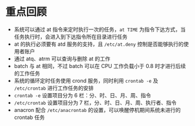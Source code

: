 # 重点回顾

- 系统可以通过 at 指令来定时执行一次的任务，`at TIME` 为指令下达方式，当任务执行时，会进入到下达指令所在目录进行任务
- at 的执行必须要有 atd 服务的支持，且 `/etc/at.deny` 控制是否能够执行的使用者账户
- 通过 atq、atrm 可以查询与删除 at 的工作
- batch 与 at 相同，不过 batch 可以在 CPU 工作负载小于 0.8 时才进行后续的工作任务
- 系统的循环定时任务使用 crond 服务，同时利用 `crontab -e` 及 `/etc/crontab` 进行工作任务的安排
- `crontab -e` 设置项目分为 6 栏：分、时、日、月、周、指令
- `/etc/crontab` 设置项目分为 7 栏，分、时、日、月、周、执行者、指令
- anacron 配合 `/etc/anacrontab` 的设置，可以唤醒停机期间系统未进行的 crontab 任务